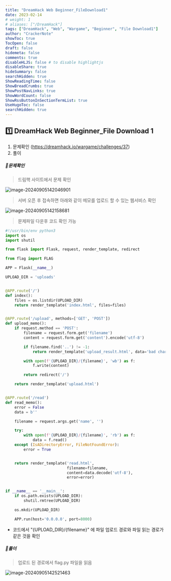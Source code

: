 ```yaml
---
title: "DreamHack Web Beginner_FileDownload1"
date: 2023-02-14
# weight: 1
# aliases: ["/DreamHack"]
tags: ["DreamHack", "Web", "Wargame", "Beginner", "File Download1"]
author: "CrackerNote"
showToc: true
TocOpen: false
draft: false
hidemeta: false
comments: true
disableHLJS: false # to disable highlightjs
disableShare: true
hideSummary: false
searchHidden: true
ShowReadingTime: false
ShowBreadCrumbs: true
ShowPostNavLinks: true
ShowWordCount: false
ShowRssButtonInSectionTermList: true
UseHugoToc: false
searchHidden: true
---
```


## 1️⃣ DreamHack Web Beginner_File Download 1

1. 문제확인 (https://dreamhack.io/wargame/challenges/37)
2. 풀이

  

##### 📜**문제확인**

> 드림핵 사이트에서 문제 확인

![image-20240905142046901](C:\Users\kakaopaysec\AppData\Roaming\Typora\typora-user-images\image-20240905142046901.png)

> 서버 오픈 후 접속하면 아래와 같이 메모를 업로드 할 수 있는 웹서비스 확인

![image-20240905142158681](C:\Users\kakaopaysec\AppData\Roaming\Typora\typora-user-images\image-20240905142158681.png)

> 문제파일 다운후 코드 확인 가능

```python
#!/usr/bin/env python3
import os
import shutil

from flask import Flask, request, render_template, redirect

from flag import FLAG

APP = Flask(__name__)

UPLOAD_DIR = 'uploads'


@APP.route('/')
def index():
    files = os.listdir(UPLOAD_DIR)
    return render_template('index.html', files=files)


@APP.route('/upload', methods=['GET', 'POST'])
def upload_memo():
    if request.method == 'POST':
        filename = request.form.get('filename')
        content = request.form.get('content').encode('utf-8')

        if filename.find('..') != -1:
            return render_template('upload_result.html', data='bad characters,,')

        with open(f'{UPLOAD_DIR}/{filename}', 'wb') as f:
            f.write(content)

        return redirect('/')

    return render_template('upload.html')


@APP.route('/read')
def read_memo():
    error = False
    data = b''

    filename = request.args.get('name', '')

    try:
        with open(f'{UPLOAD_DIR}/{filename}', 'rb') as f:
            data = f.read()
    except (IsADirectoryError, FileNotFoundError):
        error = True


    return render_template('read.html',
                           filename=filename,
                           content=data.decode('utf-8'),
                           error=error)


if __name__ == '__main__':
    if os.path.exists(UPLOAD_DIR):
        shutil.rmtree(UPLOAD_DIR)

    os.mkdir(UPLOAD_DIR)

    APP.run(host='0.0.0.0', port=8000)

```

- 코드에서 "{UPLOAD_DIR}/{filename}" 에 파일 업로드 경로와 파일 읽는 경로가 같은 것을 확인
  

##### 📜**풀이**

> 업로드 된 경로에서 flag.py 파일을 읽음

![image-20240905142521463](C:\Users\kakaopaysec\AppData\Roaming\Typora\typora-user-images\image-20240905142521463.png)
